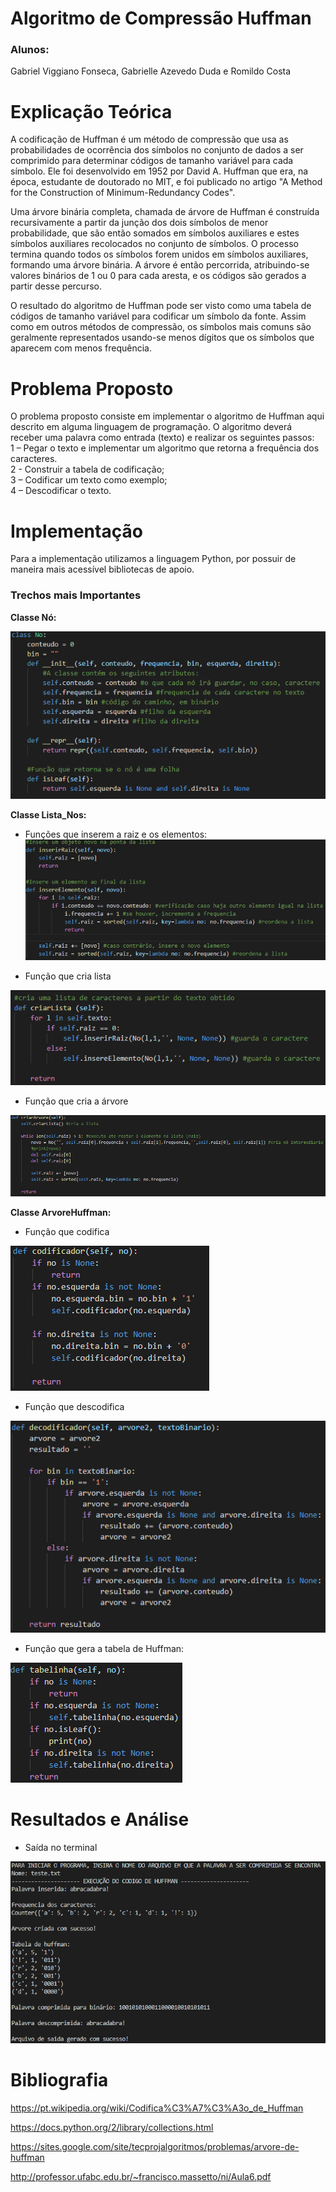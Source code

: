 # Algoritmo de Compressão Huffman

### Alunos:
Gabriel Viggiano Fonseca, Gabrielle Azevedo Duda e Romildo Costa

# Explicação Teórica
A codificação de Huffman é um método de compressão que usa as probabilidades de ocorrência dos símbolos no conjunto de dados a ser comprimido para determinar códigos de tamanho variável para cada símbolo. Ele foi desenvolvido em 1952 por David A. Huffman que era, na época, estudante de doutorado no MIT, e foi publicado no artigo "A Method for the Construction of Minimum-Redundancy Codes".

Uma árvore binária completa, chamada de árvore de Huffman é construída recursivamente a partir da junção dos dois símbolos de menor probabilidade, que são então somados em símbolos auxiliares e estes símbolos auxiliares recolocados no conjunto de símbolos. O processo termina quando todos os símbolos forem unidos em símbolos auxiliares, formando uma árvore binária. A árvore é então percorrida, atribuindo-se valores binários de 1 ou 0 para cada aresta, e os códigos são gerados a partir desse percurso.

O resultado do algoritmo de Huffman pode ser visto como uma tabela de códigos de tamanho variável para codificar um símbolo da fonte. Assim como em outros métodos de compressão, os símbolos mais comuns são geralmente representados usando-se menos dígitos que os símbolos que aparecem com menos frequência.


# Problema Proposto
O problema proposto consiste em implementar o algoritmo de Huffman aqui descrito em alguma linguagem de programação. O algoritmo deverá receber uma palavra como entrada (texto) e realizar os seguintes passos: <br>
  1 – Pegar o texto e implementar um algoritmo que retorna a frequência dos caracteres.<br>
  2 - Construir a tabela de codificação; <br>
  3 – Codificar um texto como exemplo; <br>
  4 – Descodificar o texto. <br>

# Implementação
Para a implementação utilizamos a linguagem Python, por possuir de maneira mais acessível bibliotecas de apoio.

### Trechos mais Importantes
<b>Classe Nó:</b>

![Alt text](https://github.com/gabrielviggiano/MD_Huffman/blob/master/classeNo.png?raw=true "classeNo")<br>


<b>Classe Lista_Nos:</b>

* Funções que inserem a raiz e os elementos:
![Alt text](https://github.com/gabrielviggiano/MD_Huffman/blob/master/insereraizelemento.png?raw=true "insere")<br>

* Função que cria lista

![Alt text](https://github.com/gabrielviggiano/MD_Huffman/blob/master/criarLista.png?raw=true "criarLista")<br>

* Função que cria a árvore

![Alt text](https://github.com/gabrielviggiano/MD_Huffman/blob/master/criarArvore.png?raw=true "criarArvore")<br>

<b> Classe ArvoreHuffman: </b>

* Função que codifica

![Alt text](https://github.com/gabrielviggiano/MD_Huffman/blob/master/codificador.png?raw=true "criarArvore")<br>

* Função que descodifica

![Alt text](https://github.com/gabrielviggiano/MD_Huffman/blob/master/decodificador.png?raw=true "criarArvore")<br>

* Função que gera a tabela de Huffman:

![Alt text](https://github.com/gabrielviggiano/MD_Huffman/blob/master/tabelinha.png?raw=true "criarArvore")<br>

# Resultados e Análise
* Saída no terminal

![Alt text](https://github.com/gabrielviggiano/MD_Huffman/blob/master/saida_huffmann.png?raw=true "criarArvore")<br>

# Bibliografia

https://pt.wikipedia.org/wiki/Codifica%C3%A7%C3%A3o_de_Huffman

https://docs.python.org/2/library/collections.html

https://sites.google.com/site/tecprojalgoritmos/problemas/arvore-de-huffman

http://professor.ufabc.edu.br/~francisco.massetto/ni/Aula6.pdf



